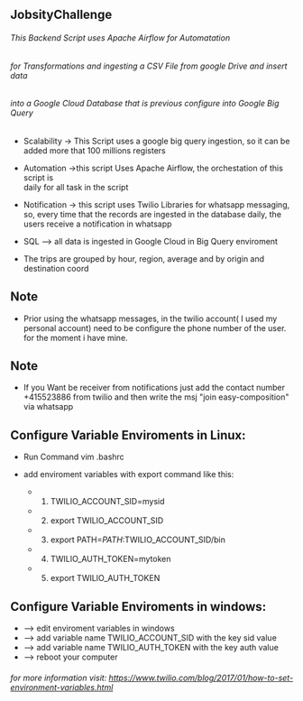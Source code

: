## JobsityChallenge

###### This Backend Script uses Apache Airflow for Automatation 
###### for Transformations and ingesting a CSV File from google Drive and insert data
###### into a Google Cloud Database that is previous configure into Google  Big Query


* Scalability -> This Script uses a google big query ingestion, so it can be added more that 100 millions registers

* Automation ->this script Uses Apache Airflow, the orchestation of this script is  
daily for all task in the script

* Notification -> this script uses Twilio Libraries for whatsapp messaging,
so, every time that the records are ingested in the database daily, the users receive a notification
in whatsapp

* SQL --> all data is ingested in Google Cloud in Big Query enviroment

* The trips are grouped by hour, region, average and by origin and destination coord

## Note
* Prior using the whatsapp messages, in the twilio account( I used my personal account) need to be configure the phone number of the user. for the moment i have mine.


## Note
* If you Want be receiver from notifications just add the contact number  +415523886 from twilio and then write the msj "join easy-composition" via whatsapp


## Configure Variable Enviroments in Linux:

* Run Command vim .bashrc
* add enviroment variables with export command like this:

     * 1. TWILIO_ACCOUNT_SID=mysid
     * 2. export TWILIO_ACCOUNT_SID
     * 3. export PATH=$PATH:$TWILIO_ACCOUNT_SID/bin
     * 4. TWILIO_AUTH_TOKEN=mytoken
     * 5. export TWILIO_AUTH_TOKEN



## Configure Variable Enviroments in windows:

* --> edit enviroment variables in windows
* --> add variable name TWILIO_ACCOUNT_SID with the key sid value
* --> add variable name TWILIO_AUTH_TOKEN with the key auth value
* --> reboot your computer


######  for more information visit: https://www.twilio.com/blog/2017/01/how-to-set-environment-variables.html
